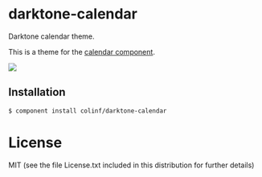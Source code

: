
# darktone-calendar

  Darktone calendar theme.

  This is a theme for the [calendar component](http://cl.ly/2M0i270T2Q1m).

  ![](http://f.cl.ly/items/2q443F2L0k2g1H3J142V/Image%202012.10.03%2016:19:48.png)

## Installation

    $ component install colinf/darktone-calendar

# License

  MIT (see the file License.txt included in this distribution for further details)
